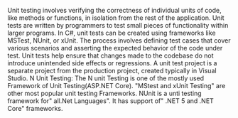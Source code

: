 Unit testing involves verifying the correctness of individual units of code, like methods or functions, in isolation from the rest of the application. Unit tests are written by programmers to test small pieces of functionality within larger programs. In C#, unit tests can be created using frameworks like MSTest, NUnit, or xUnit. The process involves defining test cases that cover various scenarios and asserting the expected behavior of the code under test. Unit tests help ensure that changes made to the codebase do not introduce unintended side effects or regressions. A unit test project is a separate project from the production project, created typically in Visual Studio. N Unit Testing: The N unit Testing is one of the mostly used Framework of Unit Testing(ASP.NET Core). "MStest and xUnit Testing" are other most popular unit testing Frameworks. NUnit is a unti testing framework for" all.Net Languages". It has support of" .NET 5 and .NET Core" frameworks. 
